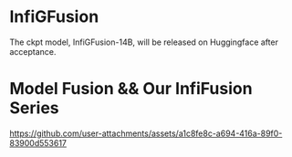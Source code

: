 # InfiGFusion
The ckpt model, InfiGFusion-14B, will be released on Huggingface after acceptance.

# Model Fusion && Our InfiFusion Series



https://github.com/user-attachments/assets/a1c8fe8c-a694-416a-89f0-83900d553617

